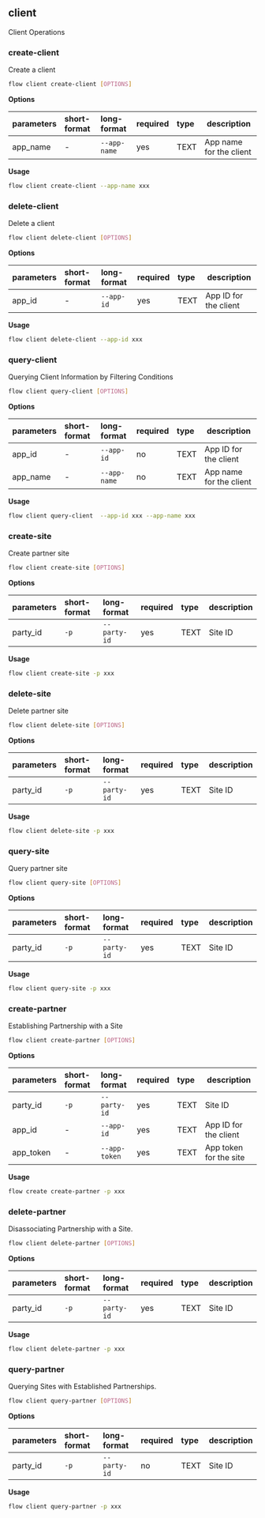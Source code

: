 ## client
Client Operations
### create-client
Create a client
```bash
flow client create-client [OPTIONS]
```
**Options**

| parameters | short-format | long-format | required | type | description |
| :-------- |:-----|:-------------| :--- | :----- |------|
| app_name | - | `--app-name` | yes | TEXT | App name for the client |

**Usage**
```bash
flow client create-client --app-name xxx
```

### delete-client
Delete a client
```bash
flow client delete-client [OPTIONS]
```
**Options**

| parameters | short-format | long-format | required | type | description |
| :-------- |:-----|:-------------| :--- | :----- |------|
| app_id | - | `--app-id` | yes | TEXT | App ID for the client |

**Usage**
```bash
flow client delete-client --app-id xxx
```

### query-client
Querying Client Information by Filtering Conditions
```bash
flow client query-client [OPTIONS]
```
**Options**

| parameters | short-format | long-format | required | type | description |
| :-------- |:-----|:-------------| :--- | :----- |------|
| app_id | - | `--app-id` | no | TEXT | App ID for the client |
| app_name | - | `--app-name` | no | TEXT | App name for the client |

**Usage**
```bash
flow client query-client  --app-id xxx --app-name xxx
```

### create-site
Create partner site
```bash
flow client create-site [OPTIONS]
```
**Options**

| parameters | short-format | long-format | required | type | description |
| :-------- |:-----|:-------------| :--- | :----- |------|
| party_id | `-p` | `--party-id` | yes | TEXT | Site ID |

**Usage**
```bash
flow client create-site -p xxx
```

### delete-site
Delete partner site
```bash
flow client delete-site [OPTIONS]
```
**Options**

| parameters | short-format | long-format | required | type | description |
| :-------- |:-----|:-------------| :--- | :----- |------|
| party_id | `-p` | `--party-id` | yes | TEXT | Site ID |

**Usage**
```bash
flow client delete-site -p xxx
```

### query-site
Query partner site
```bash
flow client query-site [OPTIONS]
```
**Options**

| parameters | short-format | long-format | required | type | description |
| :-------- |:-----|:-------------| :--- | :----- |------|
| party_id | `-p` | `--party-id` | yes | TEXT | Site ID |

**Usage**
```bash
flow client query-site -p xxx
```

### create-partner
Establishing Partnership with a Site
```bash
flow client create-partner [OPTIONS]
```
**Options**

| parameters | short-format | long-format | required | type | description |
| :-------- |:-----|:-------------| :--- | :----- |------|
| party_id | `-p` | `--party-id` | yes | TEXT | Site ID |
| app_id | - | `--app-id` | yes | TEXT | App ID for the client |
| app_token | - | `--app-token` | yes | TEXT | App token for the site |

**Usage**
```bash
flow create create-partner -p xxx
```

### delete-partner
Disassociating Partnership with a Site.
```bash
flow client delete-partner [OPTIONS]
```
**Options**

| parameters | short-format | long-format | required | type | description |
| :-------- |:-----|:-------------| :--- | :----- |------|
| party_id | `-p` | `--party-id` | yes | TEXT | Site ID |

**Usage**
```bash
flow client delete-partner -p xxx
```

### query-partner
Querying Sites with Established Partnerships.
```bash
flow client query-partner [OPTIONS]
```
**Options**

| parameters | short-format | long-format | required | type | description |
| :-------- |:-----|:-------------| :--- | :----- |------|
| party_id | `-p` | `--party-id` | no | TEXT | Site ID |

**Usage**
```bash
flow client query-partner -p xxx
```


